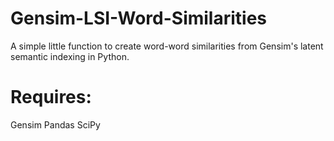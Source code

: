 # Gensim-LSI-Word-Similarities
A simple little function to create word-word similarities from Gensim's latent semantic indexing in Python.

# Requires:
Gensim
Pandas
SciPy
